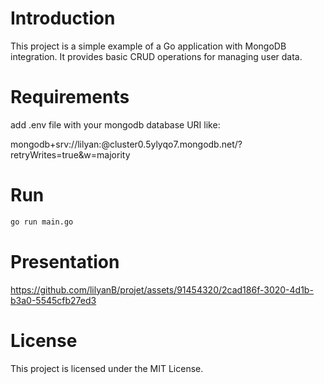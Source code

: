 # Introduction

This project is a simple example of a Go application with MongoDB integration. It provides basic CRUD operations for managing user data.

# Requirements

add .env file with your mongodb database URI like:

mongodb+srv://lilyan:<password>@cluster0.5ylyqo7.mongodb.net/?retryWrites=true&w=majority

# Run

```cmd
go run main.go
```

# Presentation

https://github.com/lilyanB/projet/assets/91454320/2cad186f-3020-4d1b-b3a0-5545cfb27ed3

# License

This project is licensed under the MIT License.
